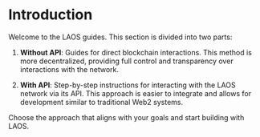 # Introduction

Welcome to the LAOS guides. This section is divided into two parts:

1. **Without API**: Guides for direct blockchain interactions. This method is more decentralized, providing full control and transparency over interactions with the network.

2. **With API**: Step-by-step instructions for interacting with the LAOS network via its API. This approach is easier to integrate and allows for development similar to traditional Web2 systems.

Choose the approach that aligns with your goals and start building with LAOS.
